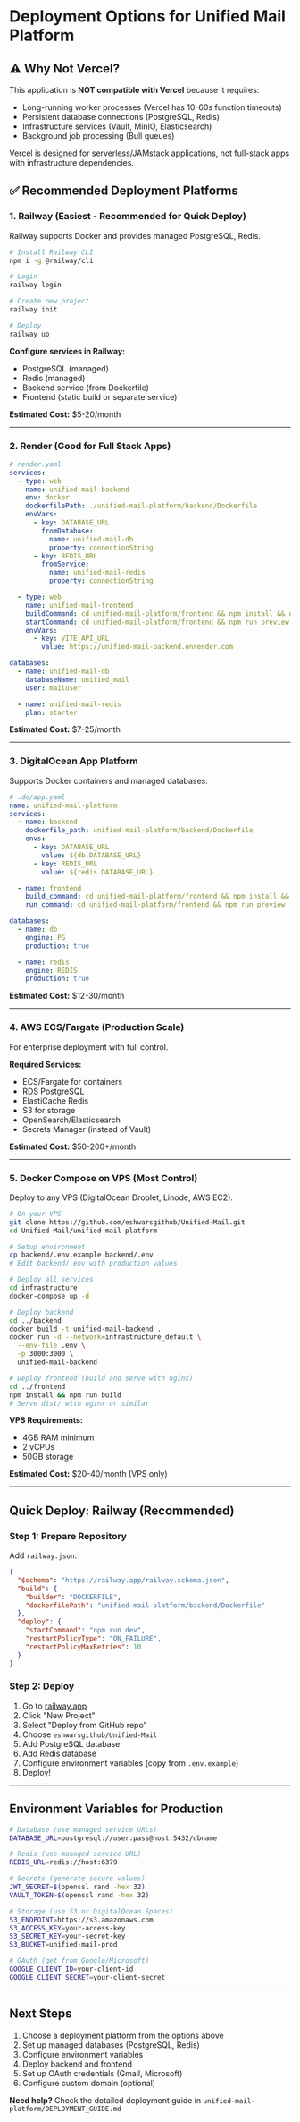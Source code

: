 # Deployment Options for Unified Mail Platform

## ⚠️ Why Not Vercel?

This application is **NOT compatible with Vercel** because it requires:
- Long-running worker processes (Vercel has 10-60s function timeouts)
- Persistent database connections (PostgreSQL, Redis)
- Infrastructure services (Vault, MinIO, Elasticsearch)
- Background job processing (Bull queues)

Vercel is designed for serverless/JAMstack applications, not full-stack apps with infrastructure dependencies.

## ✅ Recommended Deployment Platforms

### 1. **Railway** (Easiest - Recommended for Quick Deploy)

Railway supports Docker and provides managed PostgreSQL, Redis.

```bash
# Install Railway CLI
npm i -g @railway/cli

# Login
railway login

# Create new project
railway init

# Deploy
railway up
```

**Configure services in Railway:**
- PostgreSQL (managed)
- Redis (managed)
- Backend service (from Dockerfile)
- Frontend (static build or separate service)

**Estimated Cost:** $5-20/month

---

### 2. **Render** (Good for Full Stack Apps)

```yaml
# render.yaml
services:
  - type: web
    name: unified-mail-backend
    env: docker
    dockerfilePath: ./unified-mail-platform/backend/Dockerfile
    envVars:
      - key: DATABASE_URL
        fromDatabase:
          name: unified-mail-db
          property: connectionString
      - key: REDIS_URL
        fromService:
          name: unified-mail-redis
          property: connectionString

  - type: web
    name: unified-mail-frontend
    buildCommand: cd unified-mail-platform/frontend && npm install && npm run build
    startCommand: cd unified-mail-platform/frontend && npm run preview
    envVars:
      - key: VITE_API_URL
        value: https://unified-mail-backend.onrender.com

databases:
  - name: unified-mail-db
    databaseName: unified_mail
    user: mailuser

  - name: unified-mail-redis
    plan: starter
```

**Estimated Cost:** $7-25/month

---

### 3. **DigitalOcean App Platform**

Supports Docker containers and managed databases.

```yaml
# .do/app.yaml
name: unified-mail-platform
services:
  - name: backend
    dockerfile_path: unified-mail-platform/backend/Dockerfile
    envs:
      - key: DATABASE_URL
        value: ${db.DATABASE_URL}
      - key: REDIS_URL
        value: ${redis.DATABASE_URL}

  - name: frontend
    build_command: cd unified-mail-platform/frontend && npm install && npm run build
    run_command: cd unified-mail-platform/frontend && npm run preview

databases:
  - name: db
    engine: PG
    production: true

  - name: redis
    engine: REDIS
    production: true
```

**Estimated Cost:** $12-30/month

---

### 4. **AWS ECS/Fargate** (Production Scale)

For enterprise deployment with full control.

**Required Services:**
- ECS/Fargate for containers
- RDS PostgreSQL
- ElastiCache Redis
- S3 for storage
- OpenSearch/Elasticsearch
- Secrets Manager (instead of Vault)

**Estimated Cost:** $50-200+/month

---

### 5. **Docker Compose on VPS** (Most Control)

Deploy to any VPS (DigitalOcean Droplet, Linode, AWS EC2).

```bash
# On your VPS
git clone https://github.com/eshwarsgithub/Unified-Mail.git
cd Unified-Mail/unified-mail-platform

# Setup environment
cp backend/.env.example backend/.env
# Edit backend/.env with production values

# Deploy all services
cd infrastructure
docker-compose up -d

# Deploy backend
cd ../backend
docker build -t unified-mail-backend .
docker run -d --network=infrastructure_default \
  --env-file .env \
  -p 3000:3000 \
  unified-mail-backend

# Deploy frontend (build and serve with nginx)
cd ../frontend
npm install && npm run build
# Serve dist/ with nginx or similar
```

**VPS Requirements:**
- 4GB RAM minimum
- 2 vCPUs
- 50GB storage

**Estimated Cost:** $20-40/month (VPS only)

---

## Quick Deploy: Railway (Recommended)

### Step 1: Prepare Repository

Add `railway.json`:
```json
{
  "$schema": "https://railway.app/railway.schema.json",
  "build": {
    "builder": "DOCKERFILE",
    "dockerfilePath": "unified-mail-platform/backend/Dockerfile"
  },
  "deploy": {
    "startCommand": "npm run dev",
    "restartPolicyType": "ON_FAILURE",
    "restartPolicyMaxRetries": 10
  }
}
```

### Step 2: Deploy

1. Go to [railway.app](https://railway.app)
2. Click "New Project"
3. Select "Deploy from GitHub repo"
4. Choose `eshwarsgithub/Unified-Mail`
5. Add PostgreSQL database
6. Add Redis database
7. Configure environment variables (copy from `.env.example`)
8. Deploy!

---

## Environment Variables for Production

```bash
# Database (use managed service URLs)
DATABASE_URL=postgresql://user:pass@host:5432/dbname

# Redis (use managed service URL)
REDIS_URL=redis://host:6379

# Secrets (generate secure values)
JWT_SECRET=$(openssl rand -hex 32)
VAULT_TOKEN=$(openssl rand -hex 32)

# Storage (use S3 or DigitalOcean Spaces)
S3_ENDPOINT=https://s3.amazonaws.com
S3_ACCESS_KEY=your-access-key
S3_SECRET_KEY=your-secret-key
S3_BUCKET=unified-mail-prod

# OAuth (get from Google/Microsoft)
GOOGLE_CLIENT_ID=your-client-id
GOOGLE_CLIENT_SECRET=your-client-secret
```

---

## Next Steps

1. Choose a deployment platform from the options above
2. Set up managed databases (PostgreSQL, Redis)
3. Configure environment variables
4. Deploy backend and frontend
5. Set up OAuth credentials (Gmail, Microsoft)
6. Configure custom domain (optional)

**Need help?** Check the detailed deployment guide in `unified-mail-platform/DEPLOYMENT_GUIDE.md`
